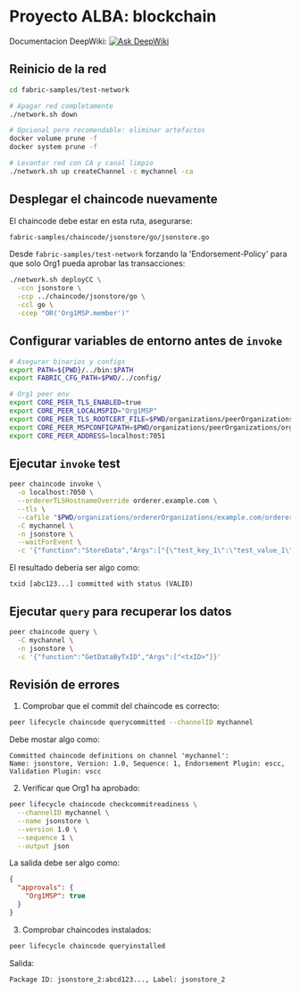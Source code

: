# Proyecto ALBA: blockchain

Documentacion DeepWiki: [![Ask DeepWiki](https://deepwiki.com/badge.svg)](https://deepwiki.com/GSYAtools/ALBA-Blockchain)

## Reinicio de la red

```bash
cd fabric-samples/test-network

# Apagar red completamente
./network.sh down

# Opcional pero recomendable: eliminar artefactos
docker volume prune -f
docker system prune -f

# Levantar red con CA y canal limpio
./network.sh up createChannel -c mychannel -ca
```

## Desplegar el chaincode nuevamente

El chaincode debe estar en esta ruta, asegurarse:
```bash
fabric-samples/chaincode/jsonstore/go/jsonstore.go
```

Desde `fabric-samples/test-network` forzando la 'Endorsement-Policy' para que solo Org1 pueda aprobar las transacciones:
```bash
./network.sh deployCC \
  -ccn jsonstore \
  -ccp ../chaincode/jsonstore/go \
  -ccl go \
  -ccep "OR('Org1MSP.member')"
```

## Configurar variables de entorno antes de `invoke`

```bash
# Asegurar binarios y configs
export PATH=${PWD}/../bin:$PATH
export FABRIC_CFG_PATH=$PWD/../config/

# Org1 peer env
export CORE_PEER_TLS_ENABLED=true
export CORE_PEER_LOCALMSPID="Org1MSP"
export CORE_PEER_TLS_ROOTCERT_FILE=$PWD/organizations/peerOrganizations/org1.example.com/peers/peer0.org1.example.com/tls/ca.crt
export CORE_PEER_MSPCONFIGPATH=$PWD/organizations/peerOrganizations/org1.example.com/users/Admin@org1.example.com/msp
export CORE_PEER_ADDRESS=localhost:7051
```

## Ejecutar `invoke` test

```bash
peer chaincode invoke \
  -o localhost:7050 \
  --ordererTLSHostnameOverride orderer.example.com \
  --tls \
  --cafile "$PWD/organizations/ordererOrganizations/example.com/orderers/orderer.example.com/msp/tlscacerts/tlsca.example.com-cert.pem" \
  -C mychannel \
  -n jsonstore \
  --waitForEvent \
  -c '{"function":"StoreData","Args":["{\"test_key_1\":\"test_value_1\",\"test_key_2\":test_value_2}"]}'
```

El resultado deberia ser algo como:
```text
txid [abc123...] committed with status (VALID)
```

## Ejecutar `query` para recuperar los datos
```bash
peer chaincode query \
  -C mychannel \
  -n jsonstore \
  -c '{"function":"GetDataByTxID","Args":["<txID>"]}'
```

## Revisión de errores
1. Comprobar que el commit del chaincode es correcto:
```bash
peer lifecycle chaincode querycommitted --channelID mychannel
```
Debe mostar algo como:
```text
Committed chaincode definitions on channel 'mychannel':
Name: jsonstore, Version: 1.0, Sequence: 1, Endorsement Plugin: escc, Validation Plugin: vscc
```

2. Verificar que Org1 ha aprobado:
```bash
peer lifecycle chaincode checkcommitreadiness \
  --channelID mychannel \
  --name jsonstore \
  --version 1.0 \
  --sequence 1 \
  --output json
```
La salida debe ser algo como:
```json
{
  "approvals": {
    "Org1MSP": true
  }
}
```

3. Comprobar chaincodes instalados:
```bash
peer lifecycle chaincode queryinstalled
```
Salida:
```text
Package ID: jsonstore_2:abcd123..., Label: jsonstore_2
```